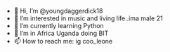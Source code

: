 - 👋 Hi, I’m @youngdaggerdick18
- 👀 I’m interested in music and living life..ima  male 21 
- 🌱 I’m currently learning Python 
- 💞️ I’m in Africa Uganda doing BIT
- 📫 How to reach me: ig coo_leone 
<!---
youngdaggerdick18/youngdaggerdick18 is a ✨ special ✨ repository because its `README.md` (this file) appears on your GitHub profile.
You can click the Preview link to take a look at your changes.
--->
